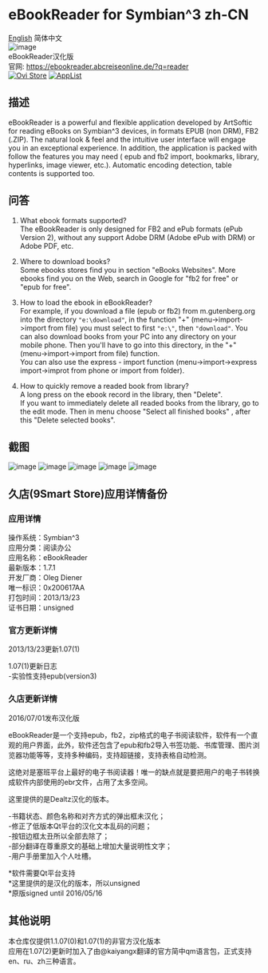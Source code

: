 # eBookReader for Symbian^3 zh-CN
[English](https://github.com/Dealtz/eBookReader_for_Symbian3_zh-CN/blob/master/README.md) 简体中文   
![image](https://github.com/Dealtz/eBookReader_for_Symbian3_zh-CN/blob/master/Screenshots/Entry01.png)   
eBookReader汉化版   
官网: https://ebookreader.abcreiseonline.de/?q=reader   
[![Ovi Store](https://github.com/Dealtz/eBookReader_for_Symbian3_zh-CN/blob/master/Screenshots/Nokia%20N8-00_024.jpg)](http://symbian.oms.apps.bemobi.com/zh_cn/ebookreader.html)
[![AppList](https://applist.schumi1331.de/images/badge.png)](https://applist.schumi1331.de/content/82)   
## 描述
eBookReader is a powerful and flexible application developed by ArtSoftic for reading eBooks on Symbian^3 devices, in formats EPUB (non DRM), FB2 (.ZIP). The natural look &amp; feel and the intuitive user interface will engage you in an exceptional experience. In addition, the application is packed with follow the features you may need ( epub and fb2 import, bookmarks, library, hyperlinks, image viewer, etc.). Automatic encoding detection, table contents is supported too.
## 问答
1. What ebook formats supported?   
The eBookReader is only designed for FB2 and ePub formats (ePub Version 2), without any support Adobe DRM (Adobe ePub with DRM) or Adobe PDF, etc.

2. Where to download books?   
Some ebooks stores find you in section "eBooks Websites".
More ebooks find you on the Web, search in Google for "fb2 for free" or "epub for free".

3. How to load the ebook in eBookReader?   
For example, if you download a file (epub or fb2) from m.gutenberg.org into the directory `"e:\download"`, in the function "+" (menu->import->import from file) you must select to first `"e:\"`, then `"download"`. You can also download books from your PC into any directory on your mobile phone. Then you'll have to go into this directory, in the "+" (menu->import->import from file) function.    
You can also use the express - import function (menu->import->express import->improt from phone or import from folder).

4. How to quickly remove a readed book from library?   
A long press on the ebook record in the library, then "Delete".   
If you want to immediately delete all readed books from the library, go to the edit mode. Then in menu choose "Select all finished books" , after this "Delete selected books".
## 截图
![image](https://github.com/Dealtz/eBookReader_for_Symbian3_zh-CN/blob/master/Screenshots/Nokia_screenshot_2016-07-01_23-19-18.png)
![image](https://github.com/Dealtz/eBookReader_for_Symbian3_zh-CN/blob/master/Screenshots/Nokia_screenshot_2016-07-01_23-26-31.png)
![image](https://github.com/Dealtz/eBookReader_for_Symbian3_zh-CN/blob/master/Screenshots/Nokia_screenshot_2016-07-01_23-26-53.png)
![image](https://github.com/Dealtz/eBookReader_for_Symbian3_zh-CN/blob/master/Screenshots/Nokia_screenshot_2016-07-01_23-30-05.png)
![image](https://github.com/Dealtz/eBookReader_for_Symbian3_zh-CN/blob/master/Screenshots/Nokia_screenshot_2016-07-01_23-30-25.png)
## 久店(9Smart Store)应用详情备份
### 应用详情
操作系统：Symbian^3   
应用分类：阅读办公   
应用名称：eBookReader   
最新版本：1.7.1   
开发厂商：Oleg Diener   
唯一标识：0x200617AA   
打包时间：2013/13/23   
证书日期：unsigned   
### 官方更新详情
2013/13/23更新1.07(1)   

1.07(1)更新日志   
-实验性支持epub(version3)   

### 久店更新详情
2016/07/01发布汉化版   

eBookReader是一个支持epub，fb2，zip格式的电子书阅读软件，软件有一个直观的用户界面，此外，软件还包含了epub和fb2导入书签功能、书库管理、图片浏览器功能等等，支持多种编码，支持超链接，支持表格自动检测。   

这绝对是塞班平台上最好的电子书阅读器！唯一的缺点就是要把用户的电子书转换成软件内部使用的ebr文件，占用了太多空间。   

这里提供的是Dealtz汉化的版本。   

-书籍状态、颜色名称和对齐方式的弹出框未汉化；   
-修正了低版本Qt平台的汉化文本乱码的问题；   
-按钮边框太丑所以全部去除了；   
-部分翻译在尊重原文的基础上增加大量说明性文字；   
-用户手册里加入个人吐槽。   

*软件需要Qt平台支持   
*这里提供的是汉化的版本，所以unsigned   
*原版signed until 2016/05/16
## 其他说明
本仓库仅提供1.1.07(0)和1.07(1)的非官方汉化版本   
应用在1.07(2)更新时加入了由@kaiyangx翻译的官方简中qm语言包，正式支持en、ru、zh三种语言。